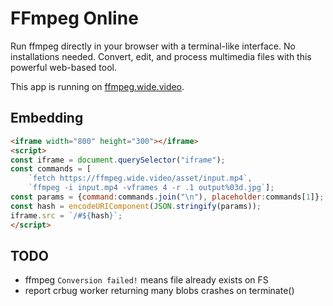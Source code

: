 # FFmpeg Online

Run ffmpeg directly in your browser with a terminal-like interface. No installations needed. Convert, edit, and process multimedia files with this powerful web-based tool.

This app is running on [ffmpeg.wide.video](https://ffmpeg.wide.video).

## Embedding

```html
<iframe width="800" height="300"></iframe>
<script>
const iframe = document.querySelector("iframe");
const commands = [
	`fetch https://ffmpeg.wide.video/asset/input.mp4`,
	`ffmpeg -i input.mp4 -vframes 4 -r .1 output%03d.jpg`];
const params = {command:commands.join("\n"), placeholder:commands[1]};
const hash = encodeURIComponent(JSON.stringify(params));
iframe.src = `/#${hash}`;
</script>
```

## TODO

- ffmpeg `Conversion failed!` means file already exists on FS
- report crbug worker returning many blobs crashes on terminate()